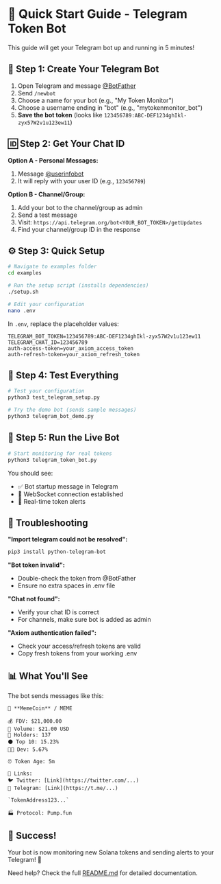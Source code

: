 # 🚀 Quick Start Guide - Telegram Token Bot

This guide will get your Telegram bot up and running in 5 minutes!

## 📱 Step 1: Create Your Telegram Bot

1. Open Telegram and message [@BotFather](https://t.me/BotFather)
2. Send `/newbot`
3. Choose a name for your bot (e.g., "My Token Monitor")
4. Choose a username ending in "bot" (e.g., "mytokenmonitor_bot")
5. **Save the bot token** (looks like `123456789:ABC-DEF1234ghIkl-zyx57W2v1u123ew11`)

## 🆔 Step 2: Get Your Chat ID

**Option A - Personal Messages:**
1. Message [@userinfobot](https://t.me/userinfobot)
2. It will reply with your user ID (e.g., `123456789`)

**Option B - Channel/Group:**
1. Add your bot to the channel/group as admin
2. Send a test message
3. Visit: `https://api.telegram.org/bot<YOUR_BOT_TOKEN>/getUpdates`
4. Find your channel/group ID in the response

## ⚙️ Step 3: Quick Setup

```bash
# Navigate to examples folder
cd examples

# Run the setup script (installs dependencies)
./setup.sh

# Edit your configuration
nano .env
```

In `.env`, replace the placeholder values:
```env
TELEGRAM_BOT_TOKEN=123456789:ABC-DEF1234ghIkl-zyx57W2v1u123ew11
TELEGRAM_CHAT_ID=123456789
auth-access-token=your_axiom_access_token
auth-refresh-token=your_axiom_refresh_token
```

## 🧪 Step 4: Test Everything

```bash
# Test your configuration
python3 test_telegram_setup.py

# Try the demo bot (sends sample messages)
python3 telegram_bot_demo.py
```

## 🚀 Step 5: Run the Live Bot

```bash
# Start monitoring for real tokens
python3 telegram_token_bot.py
```

You should see:
- ✅ Bot startup message in Telegram
- 📡 WebSocket connection established
- 💊 Real-time token alerts

## 🔧 Troubleshooting

**"Import telegram could not be resolved":**
```bash
pip3 install python-telegram-bot
```

**"Bot token invalid":**
- Double-check the token from @BotFather
- Ensure no extra spaces in .env file

**"Chat not found":**
- Verify your chat ID is correct
- For channels, make sure bot is added as admin

**"Axiom authentication failed":**
- Check your access/refresh tokens are valid
- Copy fresh tokens from your working .env

## 📊 What You'll See

The bot sends messages like this:

```
💊 **MemeCoin** / MEME

💰 FDV: $21,000.00
🌊 Volume: $21.00 USD
👥 Holders: 137
⚫ Top 10: 15.23%
🧑‍💻 Dev: 5.67%

⏰ Token Age: 5m

🔗 Links:
🐦 Twitter: [Link](https://twitter.com/...)
💬 Telegram: [Link](https://t.me/...)

`TokenAddress123...`

🏭 Protocol: Pump.fun
```

## 🎯 Success!

Your bot is now monitoring new Solana tokens and sending alerts to your Telegram! 🎉

Need help? Check the full [README.md](README.md) for detailed documentation.

